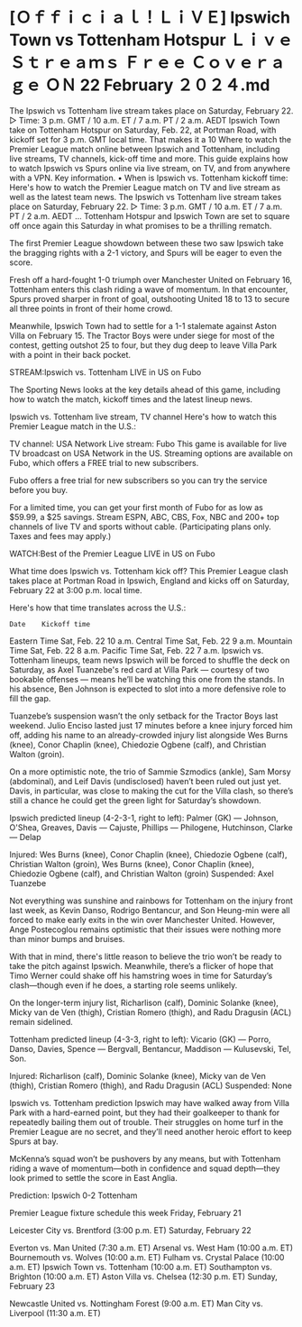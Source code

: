 # [Ｏｆｆｉｃｉａｌ！ＬｉＶＥ] Ipswich Town vs Tottenham Hotspur Ｌｉｖｅ Ｓｔｒｅａｍｓ Ｆｒｅｅ Ｃｏｖｅｒａｇｅ ＯＮ 22 February ２０２４.md
The Ipswich vs Tottenham live stream takes place on Saturday, February 22. ▻ Time: 3 p.m. GMT / 10 a.m. ET / 7 a.m. PT / 2 a.m. AEDT
Ipswich Town take on Tottenham Hotspur on Saturday, Feb. 22, at Portman Road, with kickoff set for 3 p.m. GMT local time. That makes it a 10
Where to watch the Premier League match online between Ipswich and Tottenham, including live streams, TV channels, kick-off time and more.
This guide explains how to watch Ipswich vs Spurs online via live stream, on TV, and from anywhere with a VPN. Key information. • When is
Ipswich vs. Tottenham kickoff time: Here's how to watch the Premier League match on TV and live stream as well as the latest team news.
The Ipswich vs Tottenham live stream takes place on Saturday, February 22. ▻ Time: 3 p.m. GMT / 10 a.m. ET / 7 a.m. PT / 2 a.m. AEDT ...
Tottenham Hotspur and Ipswich Town are set to square off once again this Saturday in what promises to be a thrilling rematch.

The first Premier League showdown between these two saw Ipswich take the bragging rights with a 2-1 victory, and Spurs will be eager to even the score.

Fresh off a hard-fought 1-0 triumph over Manchester United on February 16, Tottenham enters this clash riding a wave of momentum. In that encounter, Spurs proved sharper in front of goal, outshooting United 18 to 13 to secure all three points in front of their home crowd.

Meanwhile, Ipswich Town had to settle for a 1-1 stalemate against Aston Villa on February 15. The Tractor Boys were under siege for most of the contest, getting outshot 25 to four, but they dug deep to leave Villa Park with a point in their back pocket.


STREAM:Ipswich vs. Tottenham LIVE in US on Fubo

The Sporting News looks at the key details ahead of this game, including how to watch the match, kickoff times and the latest lineup news.

Ipswich vs. Tottenham live stream, TV channel
Here's how to watch this Premier League match in the U.S.:

TV channel: USA Network
Live stream: Fubo
This game is available for live TV broadcast on USA Network in the US. Streaming options are available on Fubo, which offers a FREE trial to new subscribers.


Fubo offers a free trial for new subscribers so you can try the service before you buy.

For a limited time, you can get your first month of Fubo for as low as $59.99, a $25 savings. Stream ESPN, ABC, CBS, Fox, NBC and 200+ top channels of live TV and sports without cable. (Participating plans only. Taxes and fees may apply.)


WATCH:Best of the Premier League LIVE in US on Fubo

What time does Ipswich vs. Tottenham kick off?
This Premier League clash takes place at Portman Road in Ipswich, England and kicks off on Saturday, February 22 at 3:00 p.m. local time.

Here's how that time translates across the U.S.:

 	Date	Kickoff time
Eastern Time	Sat, Feb. 22	10 a.m.
Central Time	Sat, Feb. 22	9 a.m.
Mountain Time	Sat, Feb. 22	8 a.m.
Pacific Time	Sat, Feb. 22	7 a.m.
Ipswich vs. Tottenham lineups, team news
Ipswich will be forced to shuffle the deck on Saturday, as Axel Tuanzebe's red card at Villa Park — courtesy of two bookable offenses — means he’ll be watching this one from the stands. In his absence, Ben Johnson is expected to slot into a more defensive role to fill the gap.

Tuanzebe’s suspension wasn’t the only setback for the Tractor Boys last weekend. Julio Enciso lasted just 17 minutes before a knee injury forced him off, adding his name to an already-crowded injury list alongside Wes Burns (knee), Conor Chaplin (knee), Chiedozie Ogbene (calf), and Christian Walton (groin).

On a more optimistic note, the trio of Sammie Szmodics (ankle), Sam Morsy (abdominal), and Leif Davis (undisclosed) haven’t been ruled out just yet. Davis, in particular, was close to making the cut for the Villa clash, so there’s still a chance he could get the green light for Saturday’s showdown.

Ipswich predicted lineup (4-2-3-1, right to left): Palmer (GK) — Johnson, O'Shea, Greaves, Davis — Cajuste, Phillips — Philogene, Hutchinson, Clarke — Delap

Injured: Wes Burns (knee), Conor Chaplin (knee), Chiedozie Ogbene (calf), Christian Walton (groin), Wes Burns (knee), Conor Chaplin (knee), Chiedozie Ogbene (calf), and Christian Walton (groin)
Suspended: Axel Tuanzebe

Not everything was sunshine and rainbows for Tottenham on the injury front last week, as Kevin Danso, Rodrigo Bentancur, and Son Heung-min were all forced to make early exits in the win over Manchester United. However, Ange Postecoglou remains optimistic that their issues were nothing more than minor bumps and bruises.


With that in mind, there's little reason to believe the trio won’t be ready to take the pitch against Ipswich. Meanwhile, there’s a flicker of hope that Timo Werner could shake off his hamstring woes in time for Saturday’s clash—though even if he does, a starting role seems unlikely.

On the longer-term injury list, Richarlison (calf), Dominic Solanke (knee), Micky van de Ven (thigh), Cristian Romero (thigh), and Radu Dragusin (ACL) remain sidelined.

Tottenham predicted lineup (4-3-3, right to left): Vicario (GK) — Porro, Danso, Davies, Spence — Bergvall, Bentancur, Maddison — Kulusevski, Tel, Son.

Injured: Richarlison (calf), Dominic Solanke (knee), Micky van de Ven (thigh), Cristian Romero (thigh), and Radu Dragusin (ACL)
Suspended: None

Ipswich vs. Tottenham prediction
Ipswich may have walked away from Villa Park with a hard-earned point, but they had their goalkeeper to thank for repeatedly bailing them out of trouble. Their struggles on home turf in the Premier League are no secret, and they’ll need another heroic effort to keep Spurs at bay.

McKenna’s squad won’t be pushovers by any means, but with Tottenham riding a wave of momentum—both in confidence and squad depth—they look primed to settle the score in East Anglia.

Prediction: Ipswich 0-2 Tottenham

Premier League fixture schedule this week
Friday, February 21

Leicester City vs. Brentford (3:00 p.m. ET)
Saturday, February 22

Everton vs. Man United (7:30 a.m. ET)
Arsenal vs. West Ham (10:00 a.m. ET)
Bournemouth vs. Wolves (10:00 a.m. ET)
Fulham vs. Crystal Palace (10:00 a.m. ET)
Ipswich Town vs. Tottenham (10:00 a.m. ET)
Southampton vs. Brighton (10:00 a.m. ET)
Aston Villa vs. Chelsea (12:30 p.m. ET)
Sunday, February 23

Newcastle United vs. Nottingham Forest (9:00 a.m. ET)
Man City vs. Liverpool (11:30 a.m. ET)
